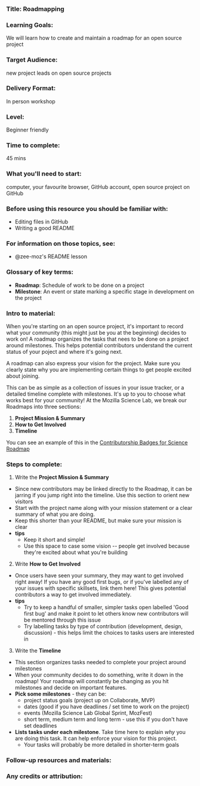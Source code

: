 ### Title: Roadmapping

### Learning Goals:
We will learn how to create and maintain a roadmap for an open source project

### Target Audience:
new project leads on open source projects

### Delivery Format:
In person workshop

### Level:
Beginner friendly

### Time to complete:
45 mins

### What you'll need to start:
computer, your favourite browser, GitHub account, open source project on GitHub

### Before using this resource you should be familiar with:
* Editing files in GitHub
* Writing a good README

### For information on those topics, see:
* @zee-moz's README lesson

### Glossary of key terms:
* **Roadmap**: Schedule of work to be done on a project
* **Milestone**: An event or state marking a specific stage in development on the project

### Intro to material:
When you're starting on an open source project, it's important to record what your community (this might just be you at the beginning) decides to work on! A roadmap organizes the tasks that nees to be done on a project around milestones. This helps potential contributors understand the current status of your poject and where it's going next.

A roadmap can also express your vision for the project. Make sure you clearly state why you are implementing certain things to get people excited about joining.

This can be as simple as a collection of issues in your issue tracker, or a detailed timeline complete with milestones. It's up to you to choose what works best for your community! At the Mozilla Science Lab, we break our Roadmaps into three sections:

1. **Project Mission & Summary**
2. **How to Get Involved**
3. **Timeline**

You can see an example of this in the [Contributorship Badges for Science Roadmap](https://github.com/mozillascience/PaperBadger/issues/17)

### Steps to complete:

1. Write the **Project Mission & Summary**
  * Since new contributors may be linked directly to the Roadmap, it can be jarring if you jump right into the timeline. Use this section to orient new visitors
  * Start with the project name along with your mission statement or a clear summary of what you are doing.
  * Keep this shorter than your README, but make sure your mission is clear
  * **tips**
    * Keep it short and simple!
    * Use this space to case some vision -- people get involved because they're excited about what you're building
2. Write **How to Get Involved**
  * Once users have seen your summary, they may want to get involved right away! If you have any good first bugs, or if you've labelled any of your issues with specific skillsets, link them here! This gives potential contributors a way to get involved immediately.
  * **tips**
    * Try to keep a handful of smaller, simpler tasks open labelled 'Good first bug' and make it point to let others know new contributors will be mentored through this issue
    * Try labelling tasks by type of contribution (development, design, discussion) - this helps limit the choices to tasks users are interested in
3. Write the **Timeline**
  * This section organizes tasks needed to complete your project around milestones
  * When your community decides to do something, write it down in the roadmap! Your roadmap will constantly be changing as you hit milestones and decide on important features.
  * **Pick some milestones** - they can be:
    * project status goals (project up on Collaborate, MVP)
    * dates (good if you have deadlines / set time to work on the project)
    * events (Mozilla Science Lab Global Sprint, MozFest)
    * short term, medium term and long term - use this if you don't have set deadlines
  * **Lists tasks under each milestone**. Take time here to explain *why* you are doing this task. It can help enforce your vision for this project.
    * Your tasks will probably be more detailed in shorter-term goals

### Follow-up resources and materials:


### Any credits or attribution:
